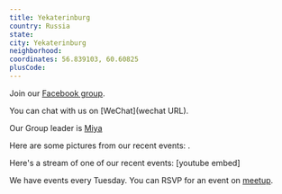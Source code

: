 ```yaml
---
title: Yekaterinburg
country: Russia
state: 
city: Yekaterinburg
neighborhood: 
coordinates: 56.839103, 60.60825
plusCode:
---
```

Join our [Facebook group](https://www.facebook.com/groups/free.code.camp.yekaterinburg).

You can chat with us on [WeChat](wechat URL).

Our Group leader is [Miya](freecodecamp.org/miya)

Here are some pictures from our recent events:
![]().

Here's a stream of one of our recent events:
[youtube embed]

We have events every Tuesday. You can RSVP for an event on [meetup](meetupurl).
